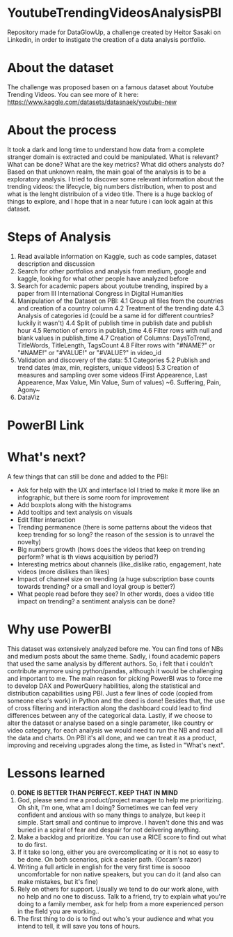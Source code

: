 # YoutubeTrendingVideosAnalysisPBI
Repository made for DataGlowUp, a challenge created by Heitor Sasaki on Linkedin, in order to instigate the creation of a data analysis portfolio.

# About the dataset
The challenge was proposed basen on a famous dataset about Youtube Trending Videos.
You can see more of it here: https://www.kaggle.com/datasets/datasnaek/youtube-new

# About the process
It took a dark and long time to understand how data from a complete stranger domain is extracted and could be manipulated. What is relevant? What can be done? What are the key metrics? What did others analysts do?
Based on that unknown realm, the main goal of the analysis is to be a exploratory analysis. I tried to discover some relevant information about the trending videos: the lifecycle, big numbers distribution, when to post and what is the lenght distribuion of a video title. There is a huge backlog of things to explore, and I hope that in a near future i can look again at this dataset.

# Steps of Analysis
1. Read available information on Kaggle, such as code samples, dataset description and discussion
2. Search for other portfolios and analysis from medium, google and kaggle, looking for what other people have analyzed before
3. Search for academic papers about youtube trending, inspired by a paper from III International Congress in Digital Humanities
4. Manipulation of the Dataset on PBI:
   4.1 Group all files from the countries and creation of a country column
   4.2 Treatment of the trending date
   4.3 Analysis of categories id (could be a same id for different countries? luckily it wasn't)
   4.4 Split of publish time in publish date and publish hour
   4.5 Remotion of errors in publish_time
   4.6 Filter rows with null and blank values in publish_time
   4.7 Creation of Columns: DaysToTrend, TitleWords, TitleLength, TagsCount
   4.8 Filter rows with "#NAME?" or "#NAME!" or "#VALUE!" or "#VALUE?" in video_id
5. Validation and discovery of the data:
   5.1 Categories
   5.2 Publish and trend dates (max, min, registers, unique videos)
   5.3 Creation of measures and sampling over some videos (First Appearence, Last Appearence, Max Value, Min Value, Sum of values)
~6. Suffering, Pain, Agony~
6. DataViz 

# PowerBI Link


# What's next?
A few things that can still be done and added to the PBI:
- Ask for help with the UX and interface lol I tried to make it more like an infographic, but there is some room for improvement
- Add boxplots along with the histograms
- Add tooltips and text analysis on visuals
- Edit filter interaction
- Trending permanence (there is some patterns about the videos that keep trending for so long? the reason of the session is to unravel the novelty)
- Big numbers growth (hows does the videos that keep on trending perform? what is th views acquisition by period?)
- Interesting metrics about channels (like_dislike ratio, engagement, hate videos (more dislikes than likes)
- Impact of channel size on trending (a huge subscription base counts towards trending? or a small and loyal group is better?)
- What people read before they see? In other words, does a video title impact on trending? a sentiment analysis can be done?

# Why use PowerBI
This dataset was extensively analyzed before me. You can find tons of NBs and medium posts about the same theme. Sadly, i found academic papers that used the same analysis by different authors.
So, i felt that i couldn't contribute anymore using python/pandas, although it would be challenging and important to me.
The main reason for picking PowerBI was to force me to develop DAX and PowerQuery habilities, along the statistical and distribution capabilities using PBI. Just a few lines of code (copied from someone else's work) in Python and the deed is done!
Besides that, the use of cross filtering and interaction along the dashboard could lead to find differences between any of the categorical data.
Lastly, if we choose to alter the dataset or analyse based on a single parameter, like country or video category, for each analysis we would need to run the NB and read all the data and charts. On PBI it's all done, and we can treat it as a product, improving and receiving upgrades along the time, as listed in "What's next".

# Lessons learned
0. <b>DONE IS BETTER THAN PERFECT. KEEP THAT IN MIND</b>
1. God, please send me a product/project manager to help me prioritizing. Oh shit, I'm one, what am I doing?
   Sometimes we can feel very confident and anxious with so many things to analyze, but keep it simple. Start small and continue to improve. I haven't done this and was buried in a spiral of fear and despair for not delivering anything.
2. Make a backlog and prioritize. You can use a RICE score to find out what to do first.
3. If it take so long, either you are overcomplicating or it is not so easy to be done. On both scenarios, pick a easier path. (Occam's razor)
4. Writing a full article in english for the very first time is soooo uncomfortable for non native speakers, but you can do it (and also can make mistakes, but it's fine)
5. Rely on others for support. Usually we tend to do our work alone, with no help and no one to discuss. Talk to a friend, try to explain what you're doing to a family member, ask for help from a more experienced person in the field you are working..
6. The first thing to do is to find out who's your audience and what you intend to tell, it will save you tons of hours.
